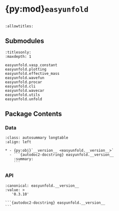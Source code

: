 # {py:mod}`easyunfold`

```{py:module} easyunfold
```

```{autodoc2-docstring} easyunfold
:allowtitles:
```

## Submodules

```{toctree}
:titlesonly:
:maxdepth: 1

easyunfold.vasp_constant
easyunfold.plotting
easyunfold.effective_mass
easyunfold.wavefun
easyunfold.procar
easyunfold.cli
easyunfold.wavecar
easyunfold.utils
easyunfold.unfold
```

## Package Contents

### Data

````{list-table}
:class: autosummary longtable
:align: left

* - {py:obj}`__version__ <easyunfold.__version__>`
  - ```{autodoc2-docstring} easyunfold.__version__
    :summary:
    ```
````

### API

````{py:data} __version__
:canonical: easyunfold.__version__
:value: >
   '0.3.10'

```{autodoc2-docstring} easyunfold.__version__
```

````
